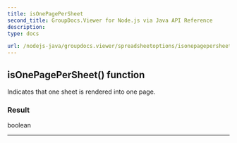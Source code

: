 ```yaml
---
title: isOnePagePerSheet
second_title: GroupDocs.Viewer for Node.js via Java API Reference
description: 
type: docs

url: /nodejs-java/groupdocs.viewer/spreadsheetoptions/isonepagepersheet/
---
```


## isOnePagePerSheet()  function

 Indicates that one sheet is rendered into one page.
 

### Result
boolean


---


